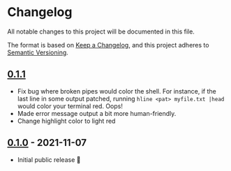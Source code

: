 # Changelog
All notable changes to this project will be documented in this file.

The format is based on [Keep a Changelog](https://keepachangelog.com/en/1.0.0/),
and this project adheres to [Semantic Versioning](https://semver.org/spec/v2.0.0.html).

## [0.1.1]
 - Fix bug where broken pipes would color the shell. For instance, if the last line in some output patched, running
   `hline <pat> myfile.txt |head` would color your terminal red. Oops!
 - Made error message output a bit more human-friendly.
 - Change highlight color to light red

## [0.1.0] - 2021-11-07
 - Initial public release 🎉

[0.1.0]: https://github.com/ollien/hline/releases/tag/v0.1.0
[0.1.1]: https://github.com/ollien/hline/releases/tag/v0.1.1
